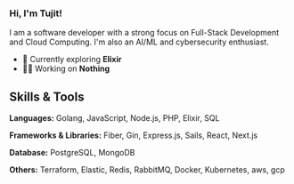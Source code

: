 ### Hi, I'm Tujit!

I am a software developer with a strong focus on Full-Stack Development and Cloud Computing. I'm also an AI/ML and cybersecurity enthusiast.

- 🌱 Currently exploring **Elixir**
- 👨‍💻 Working on **Nothing**

## Skills & Tools

**Languages:** Golang, JavaScript, Node.js, PHP, Elixir, SQL

**Frameworks & Libraries:** Fiber, Gin, Express.js, Sails, React, Next.js

**Database:** PostgreSQL, MongoDB

**Others:** Terraform, Elastic, Redis, RabbitMQ, Docker, Kubernetes, aws, gcp
